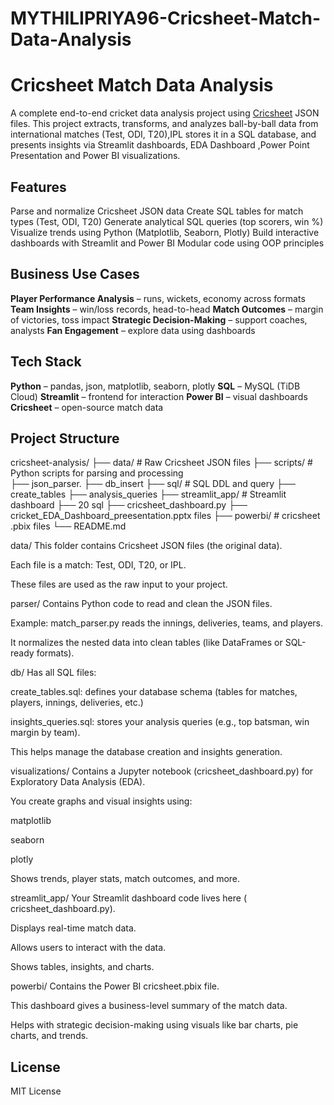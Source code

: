 # MYTHILIPRIYA96-Cricsheet-Match-Data-Analysis
# Cricsheet Match Data Analysis

A complete end-to-end cricket data analysis project using [Cricsheet](https://cricsheet.org/) JSON files. This project extracts, transforms, and analyzes ball-by-ball data from international matches (Test, ODI, T20),IPL stores it in a SQL database, and presents insights via Streamlit dashboards, EDA  Dashboard ,Power Point Presentation  and Power BI visualizations.

##  Features

 Parse and normalize Cricsheet JSON data
 Create SQL tables for match types (Test, ODI, T20)
 Generate analytical SQL queries (top scorers, win %)
 Visualize trends using Python (Matplotlib, Seaborn, Plotly)
 Build interactive dashboards with Streamlit and Power BI
 Modular code using OOP principles

## Business Use Cases

 **Player Performance Analysis** – runs, wickets, economy across formats
 **Team Insights** – win/loss records, head-to-head
 **Match Outcomes** – margin of victories, toss impact
 **Strategic Decision-Making** – support coaches, analysts
 **Fan Engagement** – explore data using dashboards

##  Tech Stack

 **Python** – pandas, json, matplotlib, seaborn, plotly
 **SQL** – MySQL (TiDB Cloud) 
 **Streamlit** – frontend for interaction
 **Power BI** – visual dashboards
 **Cricsheet** – open-source match data

##  Project Structure
cricsheet-analysis/ 
├── data/ # Raw Cricsheet JSON files 
├── scripts/ # Python scripts for parsing and processing  
├── json_parser. 
├── db_insert 
├── sql/ # SQL DDL and query 
├── create_tables 
├──  analysis_queries 
├── streamlit_app/ # Streamlit dashboard
├── 20 sql
├── cricsheet_dashboard.py
├── cricket_EDA_Dashboard_preesentation.pptx files
├── powerbi/ # cricsheet .pbix files └── README.md 

 data/
This folder contains Cricsheet JSON files (the original data).

Each file is a match: Test, ODI, T20, or IPL.

These files are used as the raw input to your project.

 parser/
Contains Python code to read and clean the JSON files.

Example: match_parser.py reads the innings, deliveries, teams, and players.

It normalizes the nested data into clean tables (like DataFrames or SQL-ready formats).

 db/
Has all SQL files:

create_tables.sql: defines your database schema (tables for matches, players, innings, deliveries, etc.)

insights_queries.sql: stores your analysis queries (e.g., top batsman, win margin by team).

This helps manage the database creation and insights generation.

 visualizations/
Contains a Jupyter notebook (cricsheet_dashboard.py) for Exploratory Data Analysis (EDA).

You create graphs and visual insights using:

matplotlib

seaborn

plotly

Shows trends, player stats, match outcomes, and more.

 streamlit_app/
Your Streamlit dashboard code lives here ( cricsheet_dashboard.py).

Displays real-time match data.

Allows users to interact with the data.

Shows tables, insights, and charts.


 powerbi/
Contains the Power BI cricsheet.pbix file.

This dashboard gives a business-level summary of the match data.

Helps with strategic decision-making using visuals like bar charts, pie charts, and trends.


##  License
MIT License

